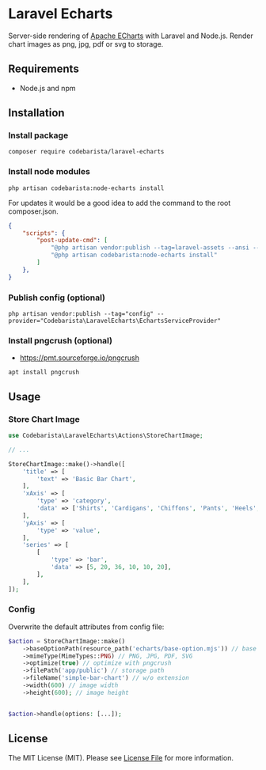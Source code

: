 # Laravel Echarts

Server-side rendering of [Apache ECharts](https://echarts.apache.org/) with Laravel and Node.js. Render chart images as
png, jpg, pdf or svg to storage.

## Requirements

- Node.js and npm

## Installation

### Install package

```shell
composer require codebarista/laravel-echarts
```

### Install node modules

```shell
php artisan codebarista:node-echarts install
```

For updates it would be a good idea to add the command to the root composer.json.
```json
{
    "scripts": {
        "post-update-cmd": [
            "@php artisan vendor:publish --tag=laravel-assets --ansi --force",
            "@php artisan codebarista:node-echarts install"
        ]
    },
}
```

### Publish config (optional)

```shell
php artisan vendor:publish --tag="config" --provider="Codebarista\LaravelEcharts\EchartsServiceProvider"
```

### Install pngcrush (optional)

- https://pmt.sourceforge.io/pngcrush

```shell
apt install pngcrush
```

## Usage

### Store Chart Image

```php
use Codebarista\LaravelEcharts\Actions\StoreChartImage;

// ...

StoreChartImage::make()->handle([
    'title' => [
        'text' => 'Basic Bar Chart',
    ],
    'xAxis' => [
        'type' => 'category',
        'data' => ['Shirts', 'Cardigans', 'Chiffons', 'Pants', 'Heels', 'Socks'],
    ],
    'yAxis' => [
        'type' => 'value',
    ],
    'series' => [
        [
            'type' => 'bar',
            'data' => [5, 20, 36, 10, 10, 20],
        ],
    ],
]);
```

### Config

Overwrite the default attributes from config file:

```php
$action = StoreChartImage::make()
    ->baseOptionPath(resource_path('echarts/base-option.mjs')) // base chart to be merged
    ->mimeType(MimeTypes::PNG) // PNG, JPG, PDF, SVG
    ->optimize(true) // optimize with pngcrush
    ->filePath('app/public') // storage path
    ->fileName('simple-bar-chart') // w/o extension
    ->width(600) // image width
    ->height(600); // image height


$action->handle(options: [...]);
```

## License

The MIT License (MIT). Please see [License File](LICENSE) for more information.
